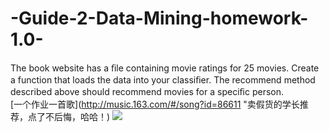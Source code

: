# -Guide-2-Data-Mining-homework-1.0-
The book website has a ﬁle containing movie ratings for 25 movies. Create a function that loads the data into your classiﬁer. The recommend method described above should recommend movies for a speciﬁc person. <br>
[一个作业一首歌](http://music.163.com/#/song?id=86611 "卖假货的学长推荐，点了不后悔，哈哈！)
![](http://i0.hdslb.com/bfs/archive/84d49fbb7fec2432f99ebef8bbaecc3a6381471d.jpg)
